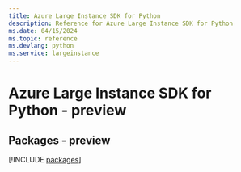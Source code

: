 ```yaml
---
title: Azure Large Instance SDK for Python
description: Reference for Azure Large Instance SDK for Python
ms.date: 04/15/2024
ms.topic: reference
ms.devlang: python
ms.service: largeinstance
---
```

# Azure Large Instance SDK for Python - preview
## Packages - preview
[!INCLUDE [packages](large-instance-index.md)]